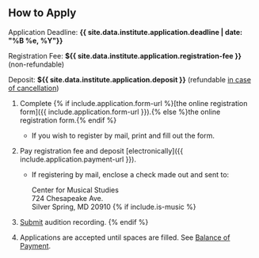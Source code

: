 ## How to Apply

Application Deadline: **{{ site.data.institute.application.deadline | date: "%B %e, %Y"}}**

Registration Fee: **${{ site.data.institute.application.registration-fee }}** (non-refundable)

Deposit: **${{ site.data.institute.application.deposit }}** (refundable [in case of cancellation](#cancellation-policy--refunds))

1. Complete {% if include.application.form-url %}[the online registration form]({{ include.application.form-url }}).{% else %}the online registration form.{% endif %}

    * If you wish to register by mail, print and fill out the form.

1. Pay registration fee and deposit [electronically]({{ include.application.payment-url }}).

    * If registering by mail, enclose a check made out and sent to:

        Center for Musical Studies\
        724 Chesapeake Ave.\
        Silver Spring, MD 20910
{% if include.is-music %}
1. [Submit](mailto:music@amalfi-festival.org) audition recording.
{% endif %}
1. Applications are accepted until spaces are filled. See [Balance of Payment](#balance-of-payment).